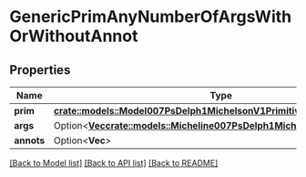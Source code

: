 # GenericPrimAnyNumberOfArgsWithOrWithoutAnnot

## Properties

Name | Type | Description | Notes
------------ | ------------- | ------------- | -------------
**prim** | [**crate::models::Model007PsDelph1MichelsonV1Primitives**](007-PsDELPH1.michelson.v1.primitives.md) |  | 
**args** | Option<[**Vec<crate::models::Micheline007PsDelph1MichelsonV1Expression>**](micheline.007-PsDELPH1.michelson_v1.expression.md)> |  | [optional]
**annots** | Option<**Vec<String>**> |  | [optional]

[[Back to Model list]](../README.md#documentation-for-models) [[Back to API list]](../README.md#documentation-for-api-endpoints) [[Back to README]](../README.md)


